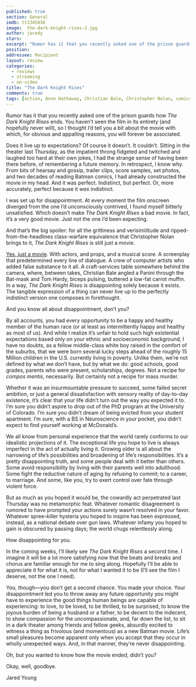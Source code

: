 ```yaml
---
published: true
section: General
imdb: tt1345836
image:  the-dark-knight-rises-2.jpg
author: jaredy
stars: 
excerpt: "Rumor has it that you recently asked one of the prison guards how <em>The Dark Knight Rises</em> ends. You haven&rsquo;t seen the film in its entirety (and hopefully never will), so I thought I&rsquo;d tell you a bit about the movie with which, for obvious and appalling reasons, you will forever be associated."
position: 
addressee: Recipient
layout: review
categories:
  - reviews
  - streaming
  - on-video
title: "The Dark Knight Rises"
comments: true
tags: [action, Anne Hathaway, Christian Bale, Christopher Nolan, comics, Letters, The Dark Knight Rises]
---
```

<p>Rumor has it that you recently asked one of the prison guards how <em>The Dark Knight Rises</em> ends. You haven&rsquo;t seen the film in its entirety (and hopefully never will), so I thought I&rsquo;d tell you a bit about the movie with which, for obvious and appalling reasons, you will forever be associated.</p>
<p>Does it live up to expectations? Of course it doesn&rsquo;t. It couldn&rsquo;t. Sitting in the theater last Thursday, as the impatient throng fidgeted and twitched and laughed too hard at their own jokes, I had the strange sense of having been there before, of remembering a future memory. In retrospect, I know why. From bits of hearsay and gossip, trailer clips, score samples, set photos, and two decades of reading Batman comics, I had already constructed the movie in my head. And it was perfect. Indistinct, but perfect. Or, more accurately, perfect because it <em>was</em> indistinct.</p>
<p>I was set up for disappointment. At every moment the film onscreen diverged from the one I&rsquo;d unconsciously contrived, I found myself bitterly unsatisfied. Which doesn&rsquo;t make <em>The Dark Knight Rises</em> a bad movie. In fact, it&rsquo;s a very good movie. Just not the one I&rsquo;d been expecting.</p>
<p>And that&rsquo;s the big spoiler: for all the grittiness and verisimilitude and ripped-from-the-headlines class-warfare equivalence that Christopher Nolan brings to it, <em>The Dark Knight Rises</em> is still just a movie.</p>
<p><a href="/letters/2012/7/19/the-dark-knight-rises.html">Yes, just a movie</a>. With actors, and props, and a musical score. A screenplay that predetermined every line of dialogue. A crew of computer artists who added false substance to it all. A craft-services table somewhere behind the camera, where, between takes, Christian Bale angled a Panini through the Bat-mask and Tom Hardy, biceps pulsing, buttered a low-fat carrot muffin. In a way, <em>The Dark Knight Rises</em> is disappointing solely because it exists. The tangible expression of a thing can never live up to the perfectly indistinct version one composes in forethought.</p>
<p>And you know all about disappointment, don&rsquo;t you?</p>
<p>By all accounts, you had every opportunity to be a happy and healthy member of the human race (or at least as intermittently happy and healthy as most of us). And while I realize it&rsquo;s unfair to hold such high existential expectations based only on your ethnic and socioeconomic background, I have no doubts, as a fellow middle-class white boy raised in the comfort of the suburbs, that we were born several lucky steps ahead of the roughly 15 Million children in the U.S. currently living in poverty. Unlike them, we&rsquo;re not defined by what we don&rsquo;t have, but by what we do: good schools, good grades, parents who were present, scholarships, degrees. Not a recipe for <em>compos mentis</em>, necessarily. But certainly not a recipe for mass murder. &nbsp;</p>
<p>Whether it was an insurmountable pressure to succeed, some failed secret ambition, or just a general dissatisfaction with sensory reality of day-to-day existence, it&rsquo;s clear that your life didn&rsquo;t turn out the way you expected it to. I&rsquo;m sure you didn&rsquo;t aspire to drop out of the PhD program at the University of Colorado. I&rsquo;m sure you didn&rsquo;t dream of being evicted from your student apartment. I&rsquo;m sure, with a BS in Neuroscience in your pocket, you didn&rsquo;t expect to find yourself working at McDonald&rsquo;s.</p>
<p>We all know from personal experience that the world rarely conforms to our idealistic projections of it. The exceptional life you hope to live is always imperfect in the act of actually living it. Growing older is all about the narrowing of life&rsquo;s possibilities and broadening of life&rsquo;s responsibilities. It&rsquo;s a pretty disappointing truth, and some people deal with it better than others. Some avoid responsibility by living with their parents well into adulthood. Some fight the reductive nature of aging by refusing to commit; to a career, to marriage. And some, like you, try to exert control over fate through violent force.</p>
<p>But as much as you hoped it would be, the cowardly act perpetrated last Thursday was no metamorphic feat. Whatever romantic disagreement is rumored to have prompted your actions surely wasn&rsquo;t resolved in your favor. Whatever spree-killer hysteria you hoped to inspire has been expressed, instead, as a national debate over gun laws. Whatever infamy you hoped to gain is obscured by passing days; the world chugs relentlessly along.</p>
<p>How disappointing for you.</p>
<p>In the coming weeks, I&rsquo;ll likely see <em>The Dark Knight Rises</em> a second time. I imagine it will be a lot more satisfying now that the beats and breaks and chorus are familiar enough for me to sing along. Hopefully I&rsquo;ll be able to appreciate it for what it is, not for what I wanted it to be (I&rsquo;ll see the film I deserve, not the one I need).</p>
<p>You, though&mdash;you don&rsquo;t get a second chance. You made your choice. Your disappointment led you to throw away any future opportunity you might have to experience the good things human beings are capable of experiencing: to love, to be loved, to be thrilled, to be surprised, to know the joyous burden of being a husband or a father, to be decent to the indecent, to show compassion for the uncompassionate, and, far down the list, to sit in a dark theater among friends and fellow geeks, absurdly excited to witness a thing as frivolous (and momentous) as a new Batman movie. Life&rsquo;s small pleasures become apparent only when you accept that they occur in wholly unexpected ways. And, in that manner, they&rsquo;re never disappointing.</p>
<p>Oh, but you wanted to know how the movie ended, didn&rsquo;t you?</p>
<p>Okay, well, goodbye.</p>
<p>Jared Young</p>
